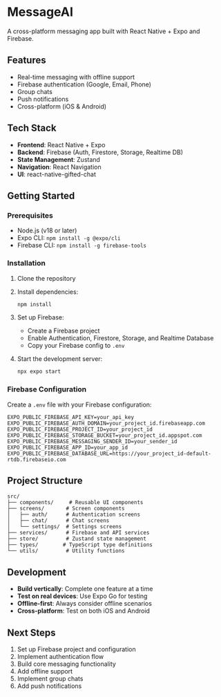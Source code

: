 # MessageAI

A cross-platform messaging app built with React Native + Expo and Firebase.

## Features

- Real-time messaging with offline support
- Firebase authentication (Google, Email, Phone)
- Group chats
- Push notifications
- Cross-platform (iOS & Android)

## Tech Stack

- **Frontend**: React Native + Expo
- **Backend**: Firebase (Auth, Firestore, Storage, Realtime DB)
- **State Management**: Zustand
- **Navigation**: React Navigation
- **UI**: react-native-gifted-chat

## Getting Started

### Prerequisites

- Node.js (v18 or later)
- Expo CLI: `npm install -g @expo/cli`
- Firebase CLI: `npm install -g firebase-tools`

### Installation

1. Clone the repository
2. Install dependencies:
   ```bash
   npm install
   ```

3. Set up Firebase:
   - Create a Firebase project
   - Enable Authentication, Firestore, Storage, and Realtime Database
   - Copy your Firebase config to `.env`

4. Start the development server:
   ```bash
   npx expo start
   ```

### Firebase Configuration

Create a `.env` file with your Firebase configuration:

```env
EXPO_PUBLIC_FIREBASE_API_KEY=your_api_key
EXPO_PUBLIC_FIREBASE_AUTH_DOMAIN=your_project_id.firebaseapp.com
EXPO_PUBLIC_FIREBASE_PROJECT_ID=your_project_id
EXPO_PUBLIC_FIREBASE_STORAGE_BUCKET=your_project_id.appspot.com
EXPO_PUBLIC_FIREBASE_MESSAGING_SENDER_ID=your_sender_id
EXPO_PUBLIC_FIREBASE_APP_ID=your_app_id
EXPO_PUBLIC_FIREBASE_DATABASE_URL=https://your_project_id-default-rtdb.firebaseio.com
```

## Project Structure

```
src/
├── components/     # Reusable UI components
├── screens/       # Screen components
│   ├── auth/      # Authentication screens
│   ├── chat/      # Chat screens
│   └── settings/  # Settings screens
├── services/      # Firebase and API services
├── store/         # Zustand state management
├── types/        # TypeScript type definitions
└── utils/         # Utility functions
```

## Development

- **Build vertically**: Complete one feature at a time
- **Test on real devices**: Use Expo Go for testing
- **Offline-first**: Always consider offline scenarios
- **Cross-platform**: Test on both iOS and Android

## Next Steps

1. Set up Firebase project and configuration
2. Implement authentication flow
3. Build core messaging functionality
4. Add offline support
5. Implement group chats
6. Add push notifications
